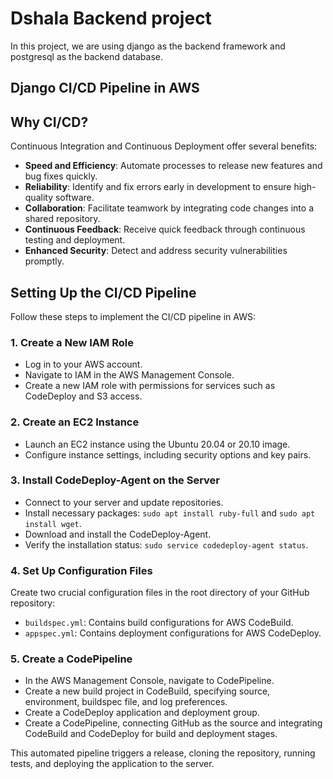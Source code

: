 # Dshala Backend project

In this project, we are using django as the backend framework and postgresql as the backend database.

## Django CI/CD Pipeline in AWS

## Why CI/CD?

Continuous Integration and Continuous Deployment offer several benefits:

- **Speed and Efficiency**: Automate processes to release new features and bug fixes quickly.
- **Reliability**: Identify and fix errors early in development to ensure high-quality software.
- **Collaboration**: Facilitate teamwork by integrating code changes into a shared repository.
- **Continuous Feedback**: Receive quick feedback through continuous testing and deployment.
- **Enhanced Security**: Detect and address security vulnerabilities promptly.

## Setting Up the CI/CD Pipeline

Follow these steps to implement the CI/CD pipeline in AWS:

### 1. Create a New IAM Role

- Log in to your AWS account.
- Navigate to IAM in the AWS Management Console.
- Create a new IAM role with permissions for services such as CodeDeploy and S3 access.

### 2. Create an EC2 Instance

- Launch an EC2 instance using the Ubuntu 20.04 or 20.10 image.
- Configure instance settings, including security options and key pairs.

### 3. Install CodeDeploy-Agent on the Server

- Connect to your server and update repositories.
- Install necessary packages: `sudo apt install ruby-full` and `sudo apt install wget`.
- Download and install the CodeDeploy-Agent.
- Verify the installation status: `sudo service codedeploy-agent status`.

### 4. Set Up Configuration Files

Create two crucial configuration files in the root directory of your GitHub repository:

- `buildspec.yml`: Contains build configurations for AWS CodeBuild.
- `appspec.yml`: Contains deployment configurations for AWS CodeDeploy.

### 5. Create a CodePipeline

- In the AWS Management Console, navigate to CodePipeline.
- Create a new build project in CodeBuild, specifying source, environment, buildspec file, and log preferences.
- Create a CodeDeploy application and deployment group.
- Create a CodePipeline, connecting GitHub as the source and integrating CodeBuild and CodeDeploy for build and deployment stages.

This automated pipeline triggers a release, cloning the repository, running tests, and deploying the application to the server.



